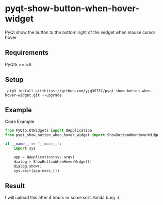 # pyqt-show-button-when-hover-widget
PyQt show the button to the bottom right of the widget when mouse cursor hover

## Requirements
PyQt5 >= 5.8

## Setup
``` pip3 install git+https://github.com/yjg30737/pyqt-show-button-when-hover-widget.git --upgrade```

## Example
Code Example
```python
from PyQt5.QtWidgets import QApplication
from pyqt_show_button_when_hover_widget import ShowButtonWhenHoverWidget

if __name__ == "__main__":
    import sys

    app = QApplication(sys.argv)
    dialog = ShowButtonWhenHoverWidget()
    dialog.show()
    sys.exit(app.exec_())
```

## Result
I will upload this after 4 hours or some sort. Kinda busy :(
